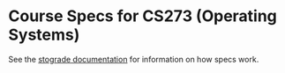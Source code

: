 # Course Specs for CS273 (Operating Systems)

See the [stograde documentation](https://github.com/stograde/stograde/blob/master/docs/SPECS.md) for information on how specs work.
